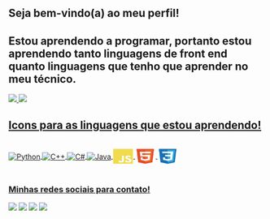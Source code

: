 ## Seja bem-vindo(a) ao meu perfil!
## Estou aprendendo a programar, portanto estou aprendendo tanto linguagens de front end quanto linguagens que tenho que aprender no meu técnico.
 <div>
   <a href="https://github.com/aemandrade11">
   <img height="180em" src="https://github-readme-stats.vercel.app/api?username=aemandrade11&show_icons=true&theme=merko&include_all_commits=true&count_private=true"/>
   <img height="180em" src="https://github-readme-stats.vercel.app/api/top-langs/?username=aemandrade11&layout=compact&langs_count=6&theme=merko"/>
</div>

## Icons para as linguagens que estou aprendendo!
    
<div style="display: inline_block"><br>
  <img align="center" alt="Python" height="30" width="40" src="https://cdn.jsdelivr.net/gh/devicons/devicon@latest/icons/python/python-original.svg">
  <img align="center" alt="C++" height="30" width="40" src="https://cdn.jsdelivr.net/gh/devicons/devicon@latest/icons/cplusplus/cplusplus-plain.svg">
  <img align="center" alt="C#" height="30" width="40" src="https://cdn.jsdelivr.net/gh/devicons/devicon@latest/icons/csharp/csharp-plain.svg">
  <img align="center" alt="Java" height="30" width="40" src="https://cdn.jsdelivr.net/gh/devicons/devicon@latest/icons/java/java-original.svg">
  <img align="center" alt="Js" height="30" width="40" src="https://raw.githubusercontent.com/devicons/devicon/master/icons/javascript/javascript-plain.svg">
  <img align="center" alt="HTML" height="30" width="40" src="https://raw.githubusercontent.com/devicons/devicon/master/icons/html5/html5-original.svg">
  <img align="center" alt="CSS" height="30" width="40" src="https://raw.githubusercontent.com/devicons/devicon/master/icons/css3/css3-original.svg">
</div>
 
<br>
 
### Minhas redes sociais para contato!
 
<div> 

   <a href="https://instagram.com/m.andrade_skates" target="_blank"><img src="https://img.shields.io/badge/-Instagram-%23E4405F?style=for-the-badge&logo=instagram&logoColor=white" target="_blank"></a>
   <a href="discordapp.com/users/1226345546562670604" target="_blank"><img src="https://img.shields.io/badge/Discord-7289DA?style=for-the-badge&logo=discord&logoColor=white" target="_blank"></a> 
  <a href = "mailto:aliceemandrade122@gmail.com"><img src="https://img.shields.io/badge/-Gmail-%23333?style=for-the-badge&logo=gmail&logoColor=white" target="_blank"></a>
  <a href="www.linkedin.com/in/alicemandrade" target="_blank"><img src="https://img.shields.io/badge/-LinkedIn-%230077B5?style=for-the-badge&logo=linkedin&logoColor=white" target="_blank"></a>
</div>
